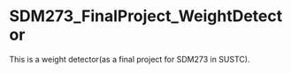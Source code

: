 # SDM273_FinalProject_WeightDetector
This is a weight detector(as a final project for SDM273 in SUSTC).
